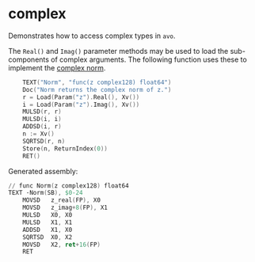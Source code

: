 # complex

Demonstrates how to access complex types in `avo`.

The `Real()` and `Imag()` parameter methods may be used to load the sub-components of complex arguments. The following function uses these to implement the [complex norm](http://mathworld.wolfram.com/ComplexModulus.html).

[embedmd]:# (asm.go go /.*TEXT.*Norm/ /RET.*/)
```go
	TEXT("Norm", "func(z complex128) float64")
	Doc("Norm returns the complex norm of z.")
	r = Load(Param("z").Real(), Xv())
	i = Load(Param("z").Imag(), Xv())
	MULSD(r, r)
	MULSD(i, i)
	ADDSD(i, r)
	n := Xv()
	SQRTSD(r, n)
	Store(n, ReturnIndex(0))
	RET()
```

Generated assembly:

[embedmd]:# (complex.s s /.*func Norm/ /RET/)
```s
// func Norm(z complex128) float64
TEXT ·Norm(SB), $0-24
	MOVSD	z_real(FP), X0
	MOVSD	z_imag+8(FP), X1
	MULSD	X0, X0
	MULSD	X1, X1
	ADDSD	X1, X0
	SQRTSD	X0, X2
	MOVSD	X2, ret+16(FP)
	RET
```
